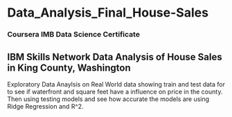 # Data_Analysis_Final_House-Sales
### Coursera IMB Data Science Certificate
## IBM Skills Network Data Analysis of House Sales in King County, Washington 

Exploratory Data Anaylsis on Real World data showing train and test data for to see if waterfront and square feet have a influence on price in the county. Then using testing models and see how accurate the models are using Ridge Regression and R^2.
